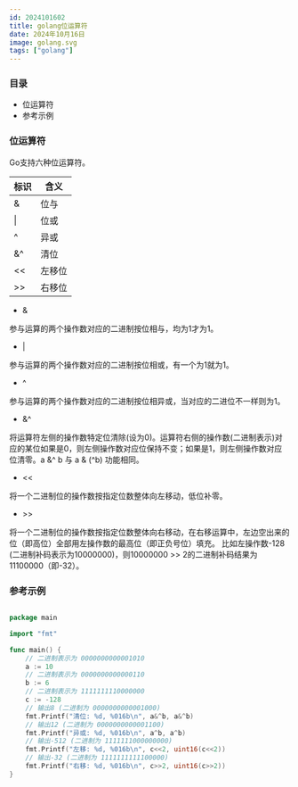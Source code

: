 ```yaml
---
id: 2024101602
title: golang位运算符
date: 2024年10月16日
image: golang.svg
tags: ["golang"]
---
```



### 目录

- 位运算符
- 参考示例


### 位运算符

Go支持六种位运算符。

| 标识 | 含义   |
| ---- | ------ |
| &    | 位与   |
| \|   | 位或   |
| ^    | 异或   |
| &^   | 清位   |
| <<   | 左移位 |
| >>   | 右移位 |

 - &

参与运算的两个操作数对应的二进制按位相与，均为1才为1。

 - |

参与运算的两个操作数对应的二进制按位相或，有一个为1就为1。

 - ^

参与运算的两个操作数对应的二进制按位相异或，当对应的二进位不一样则为1。

 - &^

将运算符左侧的操作数特定位清除(设为0)。运算符右侧的操作数(二进制表示)对应的某位如果是0，则左侧操作数对应位保持不变；如果是1，则左侧操作数对应位清零。a &^ b 与 a & (^b) 功能相同。

 - <<

将一个二进制位的操作数按指定位数整体向左移动，低位补零。

 - \>\>

将一个二进制位的操作数按指定位数整体向右移动，在右移运算中，左边空出来的位（即高位）全部用左操作数的最高位（即正负号位）填充。 比如左操作数-128 (二进制补码表示为10000000)，则10000000 >> 2的二进制补码结果为11100000（即-32）。


### 参考示例

```go

package main

import "fmt"

func main() {
    // 二进制表示为 0000000000001010
	a := 10                                             
    // 二进制表示为 0000000000000110
	b := 6 
    // 二进制表示为 1111111110000000
	c := -128                                           
    // 输出8 (二进制为 0000000000001000)
	fmt.Printf("清位: %d, %016b\n", a&^b, a&^b)
    // 输出12 (二进制为 0000000000001100)
	fmt.Printf("异或: %d, %016b\n", a^b, a^b)
    // 输出-512 (二进制为 1111111000000000)
    fmt.Printf("左移: %d, %016b\n", c<<2, uint16(c<<2)) 
    // 输出-32 (二进制为 1111111111100000)
	fmt.Printf("右移: %d, %016b\n", c>>2, uint16(c>>2))
}

```
